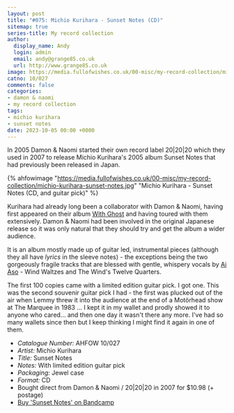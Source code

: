 ```yaml
---
layout: post
title: "#075: Michio Kurihara - Sunset Notes (CD)"
sitemap: true
series-title: My record collection
author:
  display_name: Andy
  login: admin
  email: andy@grange85.co.uk
  url: http://www.grange85.co.uk
image: https://media.fullofwishes.co.uk/00-misc/my-record-collection/michio-kurihara-sunset-notes.jpg
catno: 10/027
comments: false
categories:
- damon & naomi
- my record collection
tags:
- michio kurihara
- sunset notes
date: 2023-10-05 00:00 +0000
---
```

In 2005 Damon & Naomi started their own record label 20\|20\|20 which they used in 2007 to release Michio Kurihara's 2005 album Sunset Notes that had previously been released in Japan.

{% ahfowimage "https://media.fullofwishes.co.uk/00-misc/my-record-collection/michio-kurihara-sunset-notes.jpg" "Michio Kurihara - Sunset Notes (CD, and guitar pick)" %}

Kurihara had already long been a collaborator with Damon & Naomi, having first appeared on their album [With Ghost](/database/damon-and-naomi/releases/damon-naomi-with-ghost/) and having toured with them extensively. Damon & Naomi had been involved in the original Japanese release so it was only natural that they should try and get the album a wider audience.

It is an album mostly made up of guitar led, instrumental pieces (although they all have _lyrics_ in the sleeve notes) - the exceptions being the two gorgeously fragile tracks that are blessed with gentle, whispery vocals by [Ai Aso](https://ideologicorgan.bandcamp.com/album/lone) - Wind Waltzes and  The Wind's Twelve Quarters.

The first 100 copies came with a limited edition guitar pick. I got one. This was the second souvenir guitar pick I had - the first was plucked out of the air when Lemmy threw it into the audience at the end of a Mot&ouml;rhead show at The Marquee in 1983 ... I kept it in my wallet and prodly showed it to anyone who cared... and then one day it wasn't there any more. I've had so many wallets since then but I keep thinking I might find it again in one of them.

 - *Catalogue Number:* AHFOW 10/027
 - *Artist:* Michio Kurihara
 - *Title:* Sunset Notes
 - *Notes:* With limited edition guitar pick
 - *Packaging:* Jewel case
 - *Format:* CD
 - Bought direct from Damon & Naomi / 20\|20\|20 in 2007 for $10.98 (+ postage)
 - [Buy 'Sunset Notes' on Bandcamp](https://pedalrecords.bandcamp.com/album/sunset-notes)
